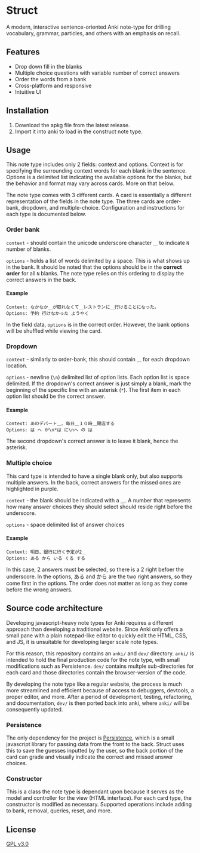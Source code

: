 # Struct

A modern, interactive sentence-oriented Anki note-type for drilling vocabulary, grammar, particles, and others with an emphasis on recall.

## Features

-   Drop down fill in the blanks
-   Multiple choice questions with variable number of correct answers
-   Order the words from a bank
-   Cross-platform and responsive
-   Intuitive UI

## Installation

1. Download the apkg file from the latest release.
2. Import it into anki to load in the construct note type.

## Usage

This note type includes only 2 fields: context and options.
Context is for specifying the surrounding context words for each blank in the sentence.
Options is a delimited list indicating the available options for the blanks, but the behavior and format may vary across cards. More on that below.

The note type comes with 3 different cards. A card is essentially a different representation of the fields in the note type.
The three cards are order-bank, dropdown, and multiple-choice. Configuration and instructions for each type is documented below.

### Order bank

`context` - should contain the unicode underscore character `＿` to indicate `N` number of blanks.

`options` - holds a list of words delimited by a space. This is what shows up in the bank.
It should be noted that the options should be in the **correct order** for all `N` blanks.
The note type relies on this ordering to display the correct answers in the back.

#### Example

```
Context: なかなか＿が取れなくて＿レストランに＿行けることになった。
Options: 予約 行けなかった ようやく
```

In the field data, `options` is in the correct order.
However, the bank options will be shuffled while viewing the card.

### Dropdown

`context` - similarly to order-bank, this should contain `＿` for each dropdown location.

`options` - newline (`\n`) delimited list of option lists. Each option list is space delimited.
If the dropdown's correct answer is just simply a blank, mark the beginning of the specific line with an asterisk (`*`).
The first item in each option list should be the correct answer.

#### Example

```
Context: あのデパート＿、毎日＿１０時＿開店する
Options: は へ が\n*は に\nへ の は
```

The second dropdown's correct answer is to leave it blank, hence the asterisk.

### Multiple choice

This card type is intended to have a single blank only, but also supports multiple answers. In the back, correct answers for the missed ones are highlighted in purple.

`context` - the blank should be indicated with a `＿`. A number that represents how many answer choices they should select should reside right before the underscore.

`options` - space delimited list of answer choices

#### Example

```
Context: 明日、銀行に行く予定が2＿
Options: ある から いる くる する
```

In this case, 2 answers must be selected, so there is a 2 right befoer the underscore.
In the options, ある and から are the two right answers, so they come first in the options. The order does not matter as long as they come before the wrong answers.

## Source code architecture

Developing javascript-heavy note types for Anki requires a different approach than developing a traditional website.
Since Anki only offers a small pane with a plain notepad-like editor to quickly edit the HTML, CSS, and JS, it is unsuitable for developing larger scale note types.

For this reason, this repository contains an `anki/` and `dev/` directory. `anki/` is intended to hold the final production code for the note type, with small modifications such as Persistence.
`dev/` contains multple sub-directories for each card and those directories contain the browser-version of the code.

By developing the note type like a regular website, the process is much more streamlined and efficient because of access to debuggers, devtools, a proper editor, and more.
After a period of development, testing, refactoring, and documentation, `dev/` is then ported back into anki, where `anki/` will be consequently updated.

### Persistence

The only dependency for the project is [Persistence](https://github.com/SimonLammer/anki-persistence), which is a small javascript library for passing data from the front to the back. Struct uses this to save the guesses inputted by the user, so the back portion of the card can grade and visually indicate the correct and missed answer choices.

### Constructor
This is a class the note type is dependant upon because it serves as the model and controller for the view (HTML interface). For each card type, the constructor is modified as necessary.
Supported operations include adding to bank, removal, queries, reset, and more.

## License

[GPL v3.0](https://choosealicense.com/licenses/gpl-3.0/)
